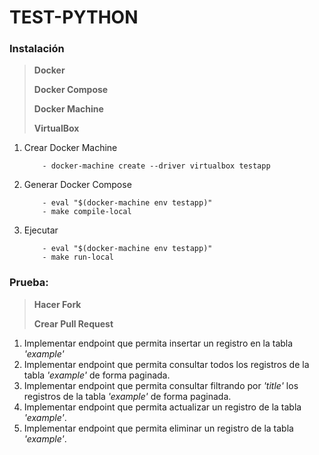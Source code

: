 # TEST-PYTHON

### Instalación

> **Docker**
>
> **Docker Compose**
>
> **Docker Machine**
>
> **VirtualBox**

1. Crear Docker Machine

   ```
       - docker-machine create --driver virtualbox testapp
   ```

2. Generar Docker Compose

   ```
       - eval "$(docker-machine env testapp)"
       - make compile-local
   ```

3. Ejecutar
   ```
       - eval "$(docker-machine env testapp)"
       - make run-local
   ```

### Prueba:

> **Hacer Fork**
>
> **Crear Pull Request**

1. Implementar endpoint que permita insertar un registro en la tabla _'example'_
2. Implementar endpoint que permita consultar todos los registros de la tabla _'example'_ de forma paginada.
3. Implementar endpoint que permita consultar filtrando por _'title'_ los registros de la tabla _'example'_ de forma paginada.
4. Implementar endpoint que permita actualizar un registro de la tabla _'example'_.
5. Implementar endpoint que permita eliminar un registro de la tabla _'example'_.

